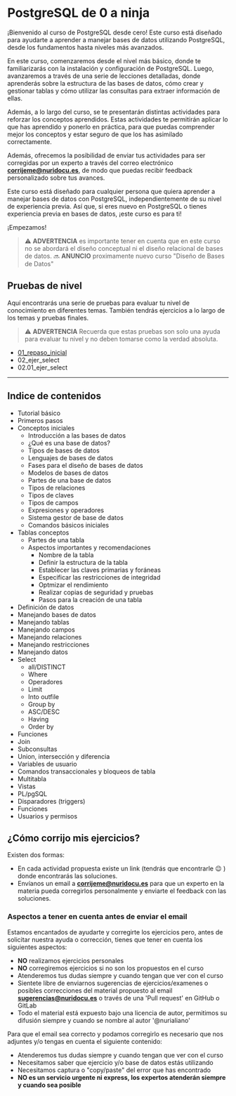 # PostgreSQL de 0 a ninja

¡Bienvenido al curso de PostgreSQL desde cero! Este curso está diseñado para ayudarte a aprender a manejar bases de datos utilizando PostgreSQL, desde los fundamentos hasta niveles más avanzados.

En este curso, comenzaremos desde el nivel más básico, donde te familiarizarás con la instalación y configuración de PostgreSQL. Luego, avanzaremos a través de una serie de lecciones detalladas, donde aprenderás sobre la estructura de las bases de datos, cómo crear y gestionar tablas y cómo utilizar las consultas para extraer información de ellas.

Además, a lo largo del curso, se te presentarán distintas actividades para reforzar los conceptos aprendidos. Estas actividades te permitirán aplicar lo que has aprendido y ponerlo en práctica, para que puedas comprender mejor los conceptos y estar seguro de que los has asimilado correctamente.

Además, ofrecemos la posibilidad de enviar tus actividades para ser corregidas por un experto a través del correo electrónico **corrijeme@nuridocu.es**, de modo que puedas recibir feedback personalizado sobre tus avances.

Este curso está diseñado para cualquier persona que quiera aprender a manejar bases de datos con PostgreSQL, independientemente de su nivel de experiencia previa. Así que, si eres nuevo en PostgreSQL o tienes experiencia previa en bases de datos, ¡este curso es para ti!

¡Empezamos!

>:warning: **ADVERTENCIA** es importante tener en cuenta que en este curso no se abordará el diseño conceptual ni el diseño relacional de bases de datos.
>:soon: **ANUNCIO** proximamente nuevo curso "Diseño de Bases de Datos"

## Pruebas de nivel

Aquí encontrarás una serie de pruebas para evaluar tu nivel de conocimiento en diferentes temas. También tendrás ejercicios a lo largo de los temas y pruebas finales.

>:warning: **ADVERTENCIA** Recuerda que estas pruebas son solo una ayuda para evaluar tu nivel y no deben tomarse como la verdad absoluta.

- [01_repaso_inicial](ejercicios/01_repaso_inicial.md)
- 02_ejer_select
- 02.01_ejer_select

--------

## Indice de contenidos

- Tutorial básico
- Primeros pasos
- Conceptos iniciales
  - Introducción a las bases de datos
  - ¿Qué es una base de datos?
  - Tipos de bases de datos
  - Lenguajes de bases de datos
  - Fases para el diseño de bases de datos
  - Modelos de bases de datos
  - Partes de una base de datos
  - Tipos de relaciones
  - Tipos de claves
  - Tipos de campos
  - Expresiones y operadores
  - Sistema gestor de base de datos
  - Comandos básicos iniciales
- Tablas conceptos
  - Partes de una tabla
  - Aspectos importantes y recomendaciones
    - Nombre de la tabla
    - Definir la estructura de la tabla
    - Establecer las claves primarias y foráneas
    - Especificar las restricciones de integridad
    - Optmizar el rendimiento
    - Realizar copias de seguridad y pruebas
    - Pasos para la creación de una tabla
- Definición de datos
- Manejando bases de datos
- Manejando tablas
- Manejando campos
- Manejando relaciones
- Manejando restricciones
- Manejando datos
- Select
  - all/DISTINCT
  - Where
  - Operadores
  - Limit
  - Into outfile
  - Group by
  - ASC/DESC
  - Having
  - Order by
- Funciones
- Join
- Subconsultas
- Union, intersección y diferencia
- Variables de usuario
- Comandos transaccionales y bloqueos de tabla
- Multitabla
- Vistas
- PL/pgSQL
- Disparadores (triggers)
- Funciones
- Usuarios y permisos

## ¿Cómo corrijo mis ejercicios?

Existen dos formas:

- En cada actividad propuesta existe un link (tendrás que encontrarle :wink: ) donde encontrarás las soluciones.
- Envíanos un email a **corrijeme@nuridocu.es** para que un experto en la materia pueda corregirlos personalmente y enviarte el feedback con las soluciones.

### Aspectos a tener en cuenta antes de enviar el email

Estamos encantados de ayudarte y corregirte los ejercicios pero, antes de solicitar nuestra ayuda o corrección, tienes que tener en cuenta los siguientes aspectos:

- **NO** realizamos ejercicios personales
- **NO** corregiremos ejercicios si no son los propuestos en el curso
- Atenderemos tus dudas siempre y cuando tengan que ver con el curso
- Sientete libre de enviarnos sugerencias de ejercicios/examenes o posibles correcciones del material propuesto al email **sugerencias@nuridocu.es** o través de una 'Pull request' en GitHub o GitLab
- Todo el material está expuesto bajo una licencia de autor, permitimos su difusión siempre y cuando se nombre al autor '@nurialiano'

Para que el email sea correcto y podamos corregirlo es necesario que nos adjuntes y/o tengas en cuenta el siguiente contenido:


- Atenderemos tus dudas siempre y cuando tengan que ver con el curso
- Necesitamos saber que ejercicio y/o base de datos estás utilizando
- Necesitamos captura o "copy/paste" del error que has encontrado
- **NO es un servicio urgente ni express, los expertos atenderán siempre y cuando sea posible**
